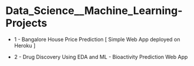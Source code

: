 # Data_Science__Machine_Learning-Projects
- 1 - Bangalore House Price Prediction [ Simple Web App deployed on Heroku ]

- 2 - Drug Discovery Using EDA and ML - Bioactivity Prediction Web App 
